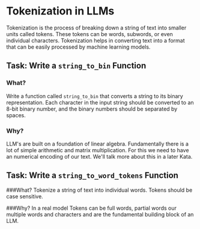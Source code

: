
# Tokenization in LLMs

Tokenization is the process of breaking down a string of text into smaller units called tokens. These tokens can be words, subwords, or even individual characters. Tokenization helps in converting text into a format that can be easily processed by machine learning models.

## Task: Write a `string_to_bin` Function

### What? 
Write a function called `string_to_bin` that converts a string to its binary representation. Each character in the input string should be converted to an 8-bit binary number, and the binary numbers should be separated by spaces. 

### Why? 
LLM's are built on a foundation of linear algebra. Fundamentally there is a lot of simple arithmetic and matrix multiplication. For this we need to have an numerical encoding of our text. We'll talk more about this in a later Kata. 

## Task: Write a `string_to_word_tokens` Function

###What? 
Tokenize a string of text into individual words. Tokens should be case sensitive. 

###Why? 
In a real model Tokens can be full words, partial words our multiple words and characters and are the fundamental building block of an LLM. 

